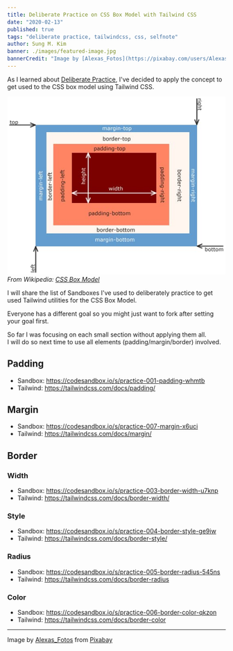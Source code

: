 ```yaml
---
title: Deliberate Practice on CSS Box Model with Tailwind CSS
date: "2020-02-13"
published: true
tags: "deliberate practice, tailwindcss, css, selfnote"
author: Sung M. Kim
banner: ./images/featured-image.jpg
bannerCredit: "Image by [Alexas_Fotos](https://pixabay.com/users/Alexas_Fotos-686414/?utm_source=link-attribution&utm_medium=referral&utm_campaign=image&utm_content=1649299) from [Pixabay](https://pixabay.com/?utm_source=link-attribution&utm_medium=referral&utm_campaign=image&utm_content=1649299)"
---
```


As I learned about [Deliberate Practice](https://sung.codes/blog/2020/02/10/on-delibrate-practice/), I've decided to apply the concept to get used to the CSS box model using Tailwind CSS.

![box model](./images/boxmodel.jpg)  
_From Wikipedia: [CSS Box Model](https://en.wikipedia.org/wiki/CSS_box_model)_

I will share the list of Sandboxes I've used to deliberately practice to get used Tailwind utilities for the CSS Box Model.

Everyone has a different goal so you might just want to fork after setting your goal first.

So far I was focusing on each small section without applying them all.  
I will do so next time to use all elements (padding/margin/border) involved.

## Padding

- Sandbox: https://codesandbox.io/s/practice-001-padding-whmtb
- Tailwind: https://tailwindcss.com/docs/padding/

## Margin

- Sandbox: https://codesandbox.io/s/practice-007-margin-x6uci
- Tailwind: https://tailwindcss.com/docs/margin/

## Border

### Width

- Sandbox: https://codesandbox.io/s/practice-003-border-width-u7knp
- Tailwind: https://tailwindcss.com/docs/border-width/

### Style

- Sandbox: https://codesandbox.io/s/practice-004-border-style-ge9iw
- Tailwind: https://tailwindcss.com/docs/border-style/

### Radius

- Sandbox: https://codesandbox.io/s/practice-005-border-radius-545ns
- Tailwind: https://tailwindcss.com/docs/border-radius

### Color

- Sandbox: https://codesandbox.io/s/practice-006-border-color-qkzon
- Tailwind: https://tailwindcss.com/docs/border-color

---

Image by <a href="https://pixabay.com/users/Alexas_Fotos-686414/?utm_source=link-attribution&amp;utm_medium=referral&amp;utm_campaign=image&amp;utm_content=1649299">Alexas_Fotos</a> from <a href="https://pixabay.com/?utm_source=link-attribution&amp;utm_medium=referral&amp;utm_campaign=image&amp;utm_content=1649299">Pixabay</a>
